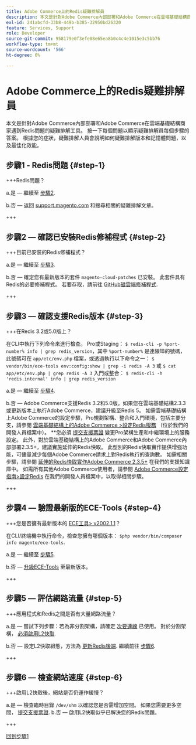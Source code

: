 ```yaml
---
title: Adobe Commerce上的Redis疑難排解員
description: 本文是針對Adobe Commerce內部部署和Adobe Commerce在雲端基礎結構商家遇到Redis問題的疑難排解工具。 按一下每個問題以顯示疑難排解員每個步驟的答案。 根據您的症狀和設定，疑難排解人員將說明如何疑難排解版本和記憶體問題，以及最佳化效能。
exl-id: 241abcfd-33b8-449b-b385-32950bd26320
feature: Services, Support
role: Developer
source-git-commit: 958179e0f3efe08e65ea8b0c4c4e1015e3c5bb76
workflow-type: tm+mt
source-wordcount: '566'
ht-degree: 0%

---
```


# Adobe Commerce上的Redis疑難排解員

本文是針對Adobe Commerce內部部署和Adobe Commerce在雲端基礎結構商家遇到Redis問題的疑難排解工具。 按一下每個問題以顯示疑難排解員每個步驟的答案。 根據您的症狀，疑難排解人員會說明如何疑難排解版本和記憶體問題，以及最佳化效能。

## 步驟1 - Redis問題 {#step-1}

+++Redis問題？

a.是 — 繼續至 [步驟2](#step2)</a>.

b.否 — 返回 [support.magento.com](https://support.magento.com/hc/en-us) 和搜尋相關的疑難排解文章。

+++

## 步驟2 — 確認已安裝Redis修補程式 {#step-2}

+++目前已安裝的Redis修補程式？

a.是 — 繼續至 [步驟3](#step3)</a>.

b.否 — 確定您有最新版本的套件 `magento-cloud-patches` 已安裝。 此套件具有Redis的必要修補程式。 若要存取，請前往 [GitHub磁雲端修補程式](https://github.com/magento/magento-cloud-patches/).

+++

## 步驟3 — 確認支援Redis版本 {#step-3}

+++在Redis 3.2或5.0版上？

在CLI中執行下列命令來進行檢查。 Pro或Staging： `$ redis-cli -p %port-number% info | grep redis_version`，其中 `%port-number%` 是連線埠的號碼，此號碼可在 `app/etc/env.php` 檔案，或透過執行以下命令之一： `$ vendor/bin/ece-tools env:config:show | grep -i redis -A 3` 或 `$ cat app/etc/env.php | grep redis -A 3` 入門或整合： `$ redis-cli -h 'redis.internal' info | grep redis_version`

a.是 — 繼續至 [步驟4](#step4).

b.否 — Adobe Commerce支援Redis 3.2和5.0版。如果您在雲端基礎結構2.3.3或更新版本上執行Adobe Commerce，建議升級至Redis 5。 如需雲端基礎結構上Adobe Commerce的設定步驟，Pro規劃架構、整合和入門環境，包括主要分支，請參閱 [雲端基礎結構上的Adobe Commerce >設定Redis服務](https://devdocs.magento.com/cloud/project/services-redis.html)</a> （位於我們的開發人員檔案中）。 **您必須 [提交支援票證](/help/help-center-guide/help-center/magento-help-center-user-guide.md#submit-ticket) 變更Pro架構生產和中繼環境上的服務設定。 此外，對於雲端基礎結構上的Adobe Commerce和Adobe Commerce內部部署2.3.5+，建議實施延伸的Redis快取。 此型別的Redis快取實作提供增強功能，可儘量減少每個Adobe Commerce請求上對Redis執行的查詢數。 如需相關步驟，請參閱 [延伸的Redis快取實作Adobe Commerce 2.3.5+](https://support.magento.com/hc/en-us/articles/360049292532) 在我們的支援知識庫中。 如需所有其他Adobe Commerce使用者，請參閱 [Adobe Commerce設定指南>設定Redis](https://devdocs.magento.com/guides/v2.4/config-guide/redis/config-redis.html) 在我們的開發人員檔案中，以取得相關步驟。

+++

## 步驟4 — 驗證最新版的ECE-Tools {#step-4}

+++您是否擁有最新版本的 [ECE工具> v2002.1.1](https://github.com/magento/ece-tools/releases)？

在CLI/終端機中執行命令，檢查您擁有哪個版本： `$php vendor/bin/composer info magento/ece-tools`.

a.是 — 繼續至 [步驟5](#step5).

b.否 —  [升級ECE-Tools](https://devdocs.magento.com/cloud/project/ece-tools-update.html) 至最新版本。

+++

## 步驟5 — 評估網路流量 {#step-5}

+++應用程式和Redis之間是否有大量網路流量？

a.是 — 嘗試下列步驟：若為非分割架構，請確定 [次要連線](/help/troubleshooting/database/mysql-high-load-bottleneck-in-magento-commerce-cloud.md) 已使用。 對於分割架構， [必須啟用L2快取](https://devdocs.magento.com/guides/v2.4/config-guide/cache/two-level-cache.html).

b.否 — 設定L2快取組態，方法為 [更新Redis後端](https://devdocs.magento.com/cloud/env/variables-deploy.html#redis_backend). 繼續前往 [步驟6](#step6).

+++

## 步驟6 — 檢查網站速度 {#step-6}

+++啟用L2快取後，網站是否仍運作緩慢？

a.是 — 檢查臨時目錄 `/dev/shm` 以確認您是否需增加空間。 如果您需要更多空間， [提交支援票證](/help/help-center-guide/help-center/magento-help-center-user-guide.md#submit-ticket).
b.否 — 啟用L2快取似乎已解決您的Redis問題。

+++

[回到步驟1](#step-1)
